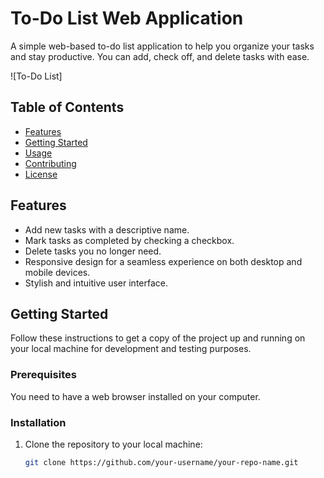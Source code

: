 # To-Do List Web Application

A simple web-based to-do list application to help you organize your tasks and stay productive. You can add, check off, and delete tasks with ease.

![To-Do List]

## Table of Contents

- [Features](#features)
- [Getting Started](#getting-started)
- [Usage](#usage)
- [Contributing](#contributing)
- [License](#license)

## Features

- Add new tasks with a descriptive name.
- Mark tasks as completed by checking a checkbox.
- Delete tasks you no longer need.
- Responsive design for a seamless experience on both desktop and mobile devices.
- Stylish and intuitive user interface.

## Getting Started

Follow these instructions to get a copy of the project up and running on your local machine for development and testing purposes.

### Prerequisites

You need to have a web browser installed on your computer.

### Installation

1. Clone the repository to your local machine:

   ```bash
   git clone https://github.com/your-username/your-repo-name.git
